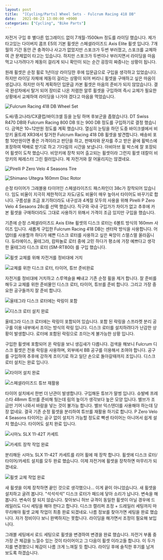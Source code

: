 ```yaml
---
layout: post
title:  "[Cycling/Parts] Wheel Sets - Fulcrum Racing 418 DB"
date:   2021-08-23 13:00:00 +0900
categories: ["Cycling", "Bike Parts"]
---
```

자전거 구입 후 별다른 업그레이드 없이 7개월-1500km 정도를 라이딩 했습니다. 제가 타고있는 다이버지 콤프 E5의 기본 휠셋은 스페셜라이즈드 Axis Elite 휠셋 입니다. 7개월의 기간 동안 큰 충격이나 사고가 없었지만 스포크가 두번 부러졌고, 스포크를 교체하여 큰 문제없이 타고는 있습니다. 하지만 스포크가 두번이나 부러지면서 라이딩을 마음먹고 나가려다가 제동이 걸리게 되니 확인이 되는 순간 굉장히 짜증나는 상황이 됩니다.



원래 휠셋은 순정 휠로 1년이상 라이딩한 후에 입문급으로 구입을 생각하고 있었습니다. 하지만 라이딩 자체에 제동이 걸리는 상황이 되어 버리니 휠셋을 구매하고 싶은 마음이  생깁니다. 하지만 아직 계획하던 입문급 카본 휠셋은 마음의 준비가 되지 않았습니다. 결국 완성차에서 탈거 되어 장터로 나온 저렴한 알루 휠셋을 구입하여 즉시 교체가 필요한 상황에서 교체하여 라이딩을 나가야 겠다고  마음을 먹었습니다.



![Fulcrum Racing 418 DB Wheel Set](https://img1.daumcdn.net/thumb/R1280x0/?scode=mtistory2&fname=https%3A%2F%2Fblog.kakaocdn.net%2Fdn%2FvPVUc%2FbtrvAVhStGo%2FUZUYl4uTatTuHTmfCZixLK%2Fimg.jpg)



도싸/중고나라/CX클럽/바이크셀 등을 눈팅 하며 후보군을 좁혔습니다. DT Swiss  R470 DB와 Fulcrum Racing 800 DB 또는 900 DB 정도를 구입하기로 결정 했습니다. 금액은 10~12만원 정도를 계획 했습니다. 열심히 눈팅을 하던 도중 바이크셀에서 비앙키 울트레 XR3에서 탈거한 Fulcrum Racing 418 DB 휠셋을 발견합니다. 배송비 포함 10만원이면 좋은 가격이라고 판단을 하고, 판매자와 문자를 주고 받은 끝에 휠박스에 포장하여 택배로 받기로 하고 기다림의 시간을 보냅니다. 아비아브 휠 박스에 잘 포장되어 휠셋이 도착 했습니다. 비앙키에 장착 되어 출고되는 휠셋이라 그런지 휠셋 데칼이 비앙키의 체레스터 그린 컬러입니다. 제 자전거와 잘 어울리지는 않겠네요.



![Pirelli P Zero Velo 4 Seasons Tire](https://img1.daumcdn.net/thumb/R1280x0/?scode=mtistory2&fname=https%3A%2F%2Fblog.kakaocdn.net%2Fdn%2FcG6OFu%2FbtrvJZpeLjc%2FDEuJJwczfhLqH4ZIZo1FE1%2Fimg.jpg)

![Shimano Ultegra 160mm Disc Rotor](https://img1.daumcdn.net/thumb/R1280x0/?scode=mtistory2&fname=https%3A%2F%2Fblog.kakaocdn.net%2Fdn%2FT4vGB%2FbtrvAVWsP4A%2FealevQgtFXZhwW9MTjU0h0%2Fimg.jpg)



순정 타이어가 그래블용 타이어인 스페셜라이즈드 패스파인더 38c가 장착되어 있습니다. 임도 비율이 지극히 제한적이고 자도/공도 비율이 매우 높아서 타이어도 바꾸기로 합니다. 구름성을 조금 포기하더라도 내구성과 4계절 모두의 사용을 위해 Pirelli P Zero Velo 4 Sesaons 28c를 선택 했습니다. 직구와 국내 구입가가 차이가 없고 추후에 카본 휠셋을 구매하더라도 그대로 사용하기 위해서 가격이 조금 있지만 구입을 했습니다.



기존에 순정 스페셜라이즈드 Axis Elite 휠셋의 디스크 로터는 6볼트 방식의 160mm 사이즈 입니다. 새롭게 구입한 Fulcrum Racing 418 DB는 센터락 방식을 사용합니다. 어댑터를 사용할까 하다가 예쁜 디스크 로터를 사용하고 싶은 욕망이 스멀스멀 올라옵니다. 듀라에이스, 울테그라, 캄파놀로 로터 중에 고민 하다가 평소에 가장 예쁘다고 생각한 울테그라 디스크 로터 (SM-RT800) 를 구입 했습니다.



![휠셋 교체를 위해 자전거를 정비대에 거치](https://img1.daumcdn.net/thumb/R1280x0/?scode=mtistory2&fname=https%3A%2F%2Fblog.kakaocdn.net%2Fdn%2Fbsx56e%2FbtrvH0o2A8a%2FAc92SkVggCEnGkucKkBrH0%2Fimg.jpg)

![교체를 위한 디스크 로터, 타이어, 튜브 준비완료](https://img1.daumcdn.net/thumb/R1280x0/?scode=mtistory2&fname=https%3A%2F%2Fblog.kakaocdn.net%2Fdn%2FdeLjMQ%2FbtrvEF7pQJt%2F2Dvug0QCJQiWWaRgolzoC0%2Fimg.jpg)



자전거를 정비대에 거치하고 스루엑슬을 빼내고 기존 순정 휠을 제거 합니다. 잘 준비를 해두고 교체를 위한 준비물인 디스크 로터, 타이어, 튜브를 준비 합니다. 그리고 가장 중요한 공구들까지 잘 준비 합니다.



![울테그라 디스크 로터에는 락링이 포함](https://img1.daumcdn.net/thumb/R1280x0/?scode=mtistory2&fname=https%3A%2F%2Fblog.kakaocdn.net%2Fdn%2FbMmKMz%2FbtrvHjaIpah%2FklaPX39QHgPoK7AkomZLV0%2Fimg.jpg)

![디스크 로터 설치 완료](https://img1.daumcdn.net/thumb/R1280x0/?scode=mtistory2&fname=https%3A%2F%2Fblog.kakaocdn.net%2Fdn%2FkBgZV%2FbtrvJxmfAep%2F1cw32IpNSK52wFNnvnFpk1%2Fimg.jpg)



울테그라 디스크 로터에는 락링이 포함되어 있습니다. 포함 된 락링을 스프라켓 분리 공구를 이용 내부에서 조이는 방식의 락링 입니다. 디스크 로터를 설치하려다가 난감한 상황이 발생합니다. 로터에 포함된 락링으로 조이는게 불가능한 상황 입니다.



구입한 휠셋에 포함되어 온 락링을 보니 생김새가 다릅니다. 검색을 해보니 Fulcrum 디스크 휠셋은 전용 락링을 사용하며, 외부에서 BB 공구를 이용해서 조여야 합니다.  공구를 구입하여 추후에 강하게 조이기로 하고 일단 손으로 돌아갈때까지 조입니다. 디스크 로터 설치는 완료 입니다.



![타이어 설치 완료](https://img1.daumcdn.net/thumb/R1280x0/?scode=mtistory2&fname=https%3A%2F%2Fblog.kakaocdn.net%2Fdn%2FcJWwk6%2FbtrvAUXzYfA%2FkYZxbVegk4umGiUxJD9wdK%2Fimg.jpg)

![스페셜라이즈드 튜브 재활용](https://img1.daumcdn.net/thumb/R1280x0/?scode=mtistory2&fname=https%3A%2F%2Fblog.kakaocdn.net%2Fdn%2Fcnr5Cl%2FbtrvI3lggUM%2FtkYZYOKMWeBNkYHFBQBd40%2Fimg.jpg)



타이어 설치에서 한번 더 난관이 발생합니다. 구입해둔 튜브가 말썽 입니다. 슈발베 프레스타 48mm 튜브를 준비해 뒀는데 림의 높이가 생각보다 높은 모양 입니다. 밸브가 조금만 기어 나와서 바람을 넣는 것이 불가능 합니다. 밸브 익스텐더를 사용해야 하는데 당장 없네요. 결국 기존 순정 휠셋을 분리하여 튜브를 재활용 하기로 합니다. P Zero Velo 4 Seasons 타이어는 공구 없이 설치가 가능할 정도로 빡센 타이어는 아니어서 쉽게 설치 했습니다. 타이어도 설치 완료 입니다.



![시마노 SLX 11-42T 카세트](https://img1.daumcdn.net/thumb/R1280x0/?scode=mtistory2&fname=https%3A%2F%2Fblog.kakaocdn.net%2Fdn%2FcwyN1F%2FbtrvJUhh9cb%2FMKgbt5Z12cQS7BSYvpd7tk%2Fimg.jpg)

![카세트 장착 작업 완료](https://img1.daumcdn.net/thumb/R1280x0/?scode=mtistory2&fname=https%3A%2F%2Fblog.kakaocdn.net%2Fdn%2FmgqhF%2FbtrvFe13t8i%2FHMexFPzTrRUADlJDuCMZuk%2Fimg.jpg)



분리해둔 시마노 SLX 11-42T 카세트를 리어 휠에 재 장착 합니다. 휠셋에 디스크 로터/타이어/카세트 설치를 모두 완료 했습니다. 이제 자전거에 휠셋을 장착하면 마무리가 되겠네요.



![휠셋 교체 작업 완료](https://img1.daumcdn.net/thumb/R1280x0/?scode=mtistory2&fname=https%3A%2F%2Fblog.kakaocdn.net%2Fdn%2FMaycd%2FbtrvF4x7Qry%2FXKlSJ4J8F6ohYI6GiJyaKK%2Fimg.jpg)



새 휠셋을 이제 장착하면 끝인 것으로 생각했으나... 이게 끝이 아니었습니다. 새 휠셋을 설치하고 굴려 봅니다. "석석석석" 디스크 로터가 패드에 닿아 소리가 납니다. 변속을 해봅니다. 변속이 잘 되지 않습니다.  찾아보니 허브 규격이 동일한 휠셋이 아닐 경우에 드레일러도 다시 세팅을 해야 한다고 합니다. 디스크 캘리퍼 조정 + 드레일러 세팅까지 마무리해야 휠셋 교체 작업이 최종 완료 되겠네요. 나름 정보를 찾아가면 세팅을 완료 했습니다. 자가 정비이다 보니 완벽하지는 못합니다. 라이딩을 해가면서 조정이 필요해 보입니다.



그래블 세팅에서 로드 세팅으로 휠셋을 변경하여 변경을 완료 했습니다. 자전거 부품 중 가장 큰 체감을 느낄수 있는 것이 타이어이고 그 다음이 휠셋 이라고들 합니다. 이 두가지를 변경했으니 체감이 나름 크게 느껴질 듯 합니다. 라이딩 후에 솔직한 후기를 남겨 보도록 하겠습니다.
